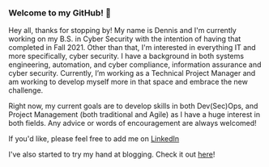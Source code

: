 ### Welcome to my GitHub! 👋

Hey all, thanks for stopping by! My name is Dennis and I'm currently working on my B.S. in Cyber Security with the intention of having that completed in Fall 2021. Other than that, I'm interested in everything IT and more specifically, cyber security. I have a background in both systems engineering, automation, and cyber compliance, information assurance and cyber security. Currently, I’m working as a Technical Project Manager and am working to develop myself more in that space and embrace the new challenge.

Right now, my current goals are to develop skills in both Dev(Sec)Ops, and Project Management (both traditional and Agile) as I have a huge interest in both fields. Any advice or words of encouragement are always welcomed!


If you'd like, please feel free to add me on [LinkedIn](https://www.linkedin.com/in/dennis-perrone)

I've also started to try my hand at blogging. Check it out [here](https://www.dennisperrone.com)!

<!--
**dennis-perrone/dennis-perrone** is a ✨ _special_ ✨ repository because its `README.md` (this file) appears on your GitHub profile.

Here are some ideas to get you started:

- 🔭 I’m currently working on ...
- 🌱 I’m currently learning ...
- 👯 I’m looking to collaborate on ...
- 🤔 I’m looking for help with ...
- 💬 Ask me about ...
- 📫 How to reach me: ...
- 😄 Pronouns: ...
- ⚡ Fun fact: ...
-->
